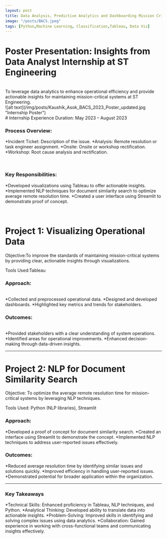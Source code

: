 ```yaml
---
layout: post
title: Data Analysis, Predictive Analytics and Dashboarding Mission Critical Systems
image: "/posts/BACS.jpeg"
tags: [Python,Machine Learning, Classification,Tableau, Data Viz]
---
```


# Poster Presentation: Insights from Data Analyst Internship at ST Engineering  
<!-- <iframe seamless frameborder="0" src="https://public.tableau.com/views/DSI_Tableau_Visualisation/DSIEarthquakeTracker?:embed=yes&:display_count=yes&:showVizHome=no" width = '1090' height = '900'></iframe> -->


<br>
To leverage data analytics to enhance operational efficiency and provide actionable insights for maintaining mission-critical systems at ST Engineering.

<br>
![alt text](/img/posts/Kaushik_Asok_BACS_2023_Poster_updated.jpg "Internship Poster")

<br>
# Internship Experience
Duration: May 2023 – August 2023

### Process Overview:

*Incident Ticket: Description of the issue.
*Analysis: Remote resolution or task engineer assignment.
*Onsite: Onsite or workshop rectification.
*Workshop: Root cause analysis and rectification.

<br>

### Key Responsibilities:

*Developed visualizations using Tableau to offer actionable insights.
*Implemented NLP techniques for document similarity search to optimize average remote resolution time.
*Created a user interface using Streamlit to demonstrate proof of concept.

<br>

# Project 1: Visualizing Operational Data
Objective:To improve the standards of maintaining mission-critical systems by providing clear, actionable insights through visualizations.

Tools Used:Tableau

### Approach:
<br>
*Collected and preprocessed operational data.
*Designed and developed dashboards.
*Highlighted key metrics and trends for stakeholders.
<br>

### Outcomes:
<br>
*Provided stakeholders with a clear understanding of system operations.
*Identified areas for operational improvements.
*Enhanced decision-making through data-driven insights.
<br>

___

# Project 2: NLP for Document Similarity Search
Objective: To optimize the average remote resolution time for mission-critical systems by leveraging NLP techniques.

Tools Used: Python (NLP libraries), Streamlit

### Approach:

*Developed a proof of concept for document similarity search.
*Created an interface using Streamlit to demonstrate the concept.
*Implemented NLP techniques to address user-reported issues effectively.

### Outcomes:

*Reduced average resolution time by identifying similar issues and solutions quickly.
*Improved efficiency in handling user-reported issues.
*Demonstrated potential for broader application within the organization.

___

### Key Takeaways

*Technical Skills: Enhanced proficiency in Tableau, NLP techniques, and Python.
*Analytical Thinking: Developed ability to translate data into actionable insights.
*Problem-Solving: Improved skills in identifying and solving complex issues using data analytics.
*Collaboration: Gained experience in working with cross-functional teams and communicating insights effectively.
